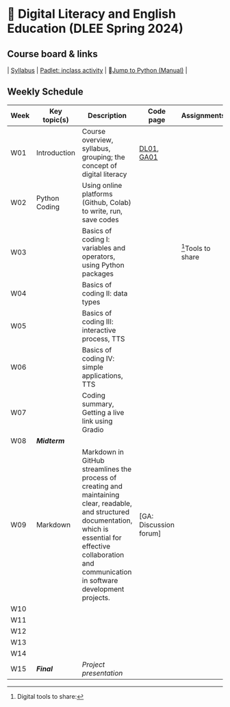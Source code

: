 # 🌿 Digital Literacy and English Education (DLEE Spring 2024)

## Course board & links
| [Syllabus]() | [Padlet: inclass activity]() | 📘[Jump to Python (Manual)](https://wikidocs.net/5) |

## Weekly Schedule

|Week|Key topic(s)|Description|Code page|Assignments|
|--|--|--|--|--|
|W01|Introduction|Course overview, syllabus, grouping; the concept of digital literacy|[DL01](), [GA01]()||
|W02|Python Coding|Using online platforms (Github, Colab) to write, run, save codes|||
|W03||Basics of coding I: variables and operators, using Python packages||[^1]Tools to share|
|W04||Basics of coding II: data types|||
|W05||Basics of coding III: interactive process, TTS|||
|W06||Basics of coding IV: simple applications, TTS|||
|W07||Coding summary, Getting a live link using Gradio|||
|W08|**_Midterm_**||||
|W09|Markdown|Markdown in GitHub streamlines the process of creating and maintaining clear, readable, and structured documentation, which is essential for effective collaboration and communication in software development projects.|[GA: Discussion forum]||
|W10|||||
|W11|||||
|W12|||||
|W13|||||
|W14|||||
|W15|**_Final_**|_Project presentation_|||

[^1]: Digital tools to share: 

